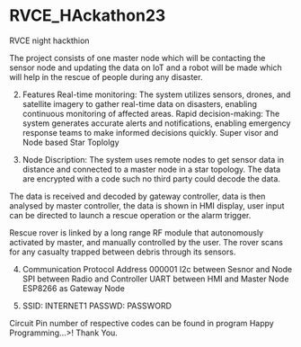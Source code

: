 # RVCE_HAckathon23
RVCE night hackthion

The project consists of one master node which will be contacting the sensor node and updating the data on IoT and a robot will be made which will help in the rescue of people during any disaster.

2) Features
Real-time monitoring: The system utilizes sensors, drones, and satellite imagery to gather real-time data on disasters, enabling continuous monitoring of affected areas.
Rapid decision-making: The system generates accurate alerts and notifications, enabling emergency response teams to make informed decisions quickly.
Super visor and Node based Star Toplolgy

3) Node Discription:
The system uses remote nodes to get sensor data in distance and connected to a master node in a star topology. The data are encrypted with a code such no third party could decode the data. 

The data is received and decoded by gateway controller, data is then analysed by master controller, the data is shown in HMI display, user input can be directed to launch a  rescue operation or the alarm trigger.

Rescue rover is linked by a long range RF module that autonomously activated by master, and manually controlled by the user. The rover scans for any casualty trapped between debris through its sensors. 

4) Communication Protocol
  Address 000001
  I2c between Sesnor and Node
  SPI between Radio and Controller
  UART between HMI and Master Node
  ESP8266 as Gateway Node
  
5) SSID: INTERNET1 PASSWD: PASSWORD

Circuit Pin number of respective codes can be found in program
Happy Programming...>!
Thank You.

